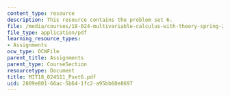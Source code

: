 ```yaml
---
content_type: resource
description: This resource contains the problem set 6.
file: /media/courses/18-024-multivariable-calculus-with-theory-spring-2011/2809e80166ac5b641fc2a95bb60e8697_MIT18_024S11_Pset6.pdf
file_type: application/pdf
learning_resource_types:
- Assignments
ocw_type: OCWFile
parent_title: Assignments
parent_type: CourseSection
resourcetype: Document
title: MIT18_024S11_Pset6.pdf
uid: 2809e801-66ac-5b64-1fc2-a95bb60e8697
---
```


